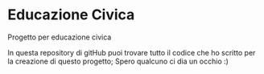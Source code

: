 # Educazione Civica
Progetto per educazione civica

In questa repository di gitHub puoi trovare tutto il codice che ho scritto per la creazione di questo progetto;
Spero qualcuno ci dia un occhio :)
